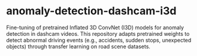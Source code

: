 # anomaly-detection-dashcam-i3d
Fine-tuning of pretrained Inflated 3D ConvNet (I3D) models for anomaly detection in dashcam videos. This repository adapts pretrained weights to detect abnormal driving events (e.g., accidents, sudden stops, unexpected objects) through transfer learning on road scene datasets.
